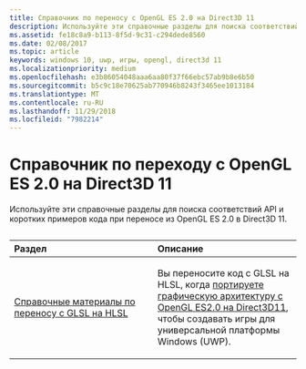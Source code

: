 ```yaml
---
title: Справочник по переносу с OpenGL ES 2.0 на Direct3D 11
description: Используйте эти справочные разделы для поиска соответствий API и коротких примеров кода при переносе из OpenGL ES 2.0 в Direct3D 11.
ms.assetid: fe18c8a9-b113-8f5d-9c31-c294dede8560
ms.date: 02/08/2017
ms.topic: article
keywords: windows 10, uwp, игры, opengl, direct3d 11
ms.localizationpriority: medium
ms.openlocfilehash: e3b86054048aaa6aa80f37f66ebc57ab9b8e6b50
ms.sourcegitcommit: b5c9c18e70625ab770946b8243f3465ee1013184
ms.translationtype: MT
ms.contentlocale: ru-RU
ms.lasthandoff: 11/29/2018
ms.locfileid: "7982214"
---
```

# <a name="opengl-es-20-to-direct3d-11-reference"></a>Справочник по переходу с OpenGL ES 2.0 на Direct3D 11



Используйте эти справочные разделы для поиска соответствий API и коротких примеров кода при переносе из OpenGL ES 2.0 в Direct3D 11.
## 
<table>
<colgroup>
<col width="50%" />
<col width="50%" />
</colgroup>
<thead>
<tr class="header">
<th align="left">Раздел</th>
<th align="left">Описание</th>
</tr>
</thead>
<tbody>
<tr class="odd">
<td align="left"><p><a href="glsl-to-hlsl-reference.md">Справочные материалы по переносу с GLSL на HLSL</a></p></td>
<td align="left"><p>Вы переносите код с GLSL на HLSL, когда <a href="port-from-opengl-es-2-0-to-directx-11-1.md">портируете графическую архитектуру с OpenGL ES2.0 на Direct3D11</a>, чтобы создавать игры для универсальной платформы Windows (UWP).</p></td>
</tr>
</tbody>
</table>

 

 

 




